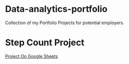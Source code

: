 # Data-analytics-portfolio
Collection of my Portfolio Projects for potential employers.

# Step Count Project
[Project On Google Sheets](https://docs.google.com/spreadsheets/d/1pHcWUKjbum978-fhWaMrSjbzpzMWPKDl0n3EsFn_4go/edit#gid=1128536580)
